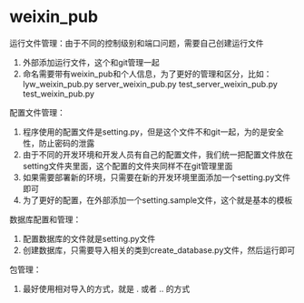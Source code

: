 weixin_pub
==========
运行文件管理：由于不同的控制级别和端口问题，需要自己创建运行文件
1. 外部添加运行文件，这个和git管理一起
2. 命名需要带有weixin_pub和个人信息，为了更好的管理和区分，比如：
lyw_weixin_pub.py
server_weixin_pub.py
test_server_weixin_pub.py
test_weixin_pub.py


配置文件管理：
1. 程序使用的配置文件是setting.py，但是这个文件不和git一起，为的是安全性，防止密码的泄露
2. 由于不同的开发环境和开发人员有自己的配置文件，我们统一把配置文件放在setting文件夹里面，这个配置的文件夹同样不在git管理里面
3. 如果需要部署新的环境，只需要在新的开发环境里面添加一个setting.py文件即可
4. 为了更好的配置，在外部添加一个setting.sample文件，这个就是基本的模板

数据库配置和管理：
1. 配置数据库的文件就是setting.py文件
2. 创建数据库，只需要导入相关的类到create_database.py文件，然后运行即可

包管理：
1. 最好使用相对导入的方式，就是 . 或者 .. 的方式